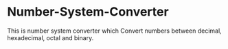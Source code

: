 # Number-System-Converter
This is number system converter which Convert numbers between decimal, hexadecimal, octal and binary. 
